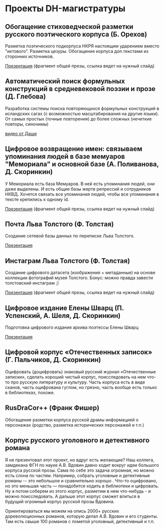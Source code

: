 # Проекты DH-магистратуры

## Обогащение стиховедческой разметки русского поэтического корпуса (Б. Орехов)

Разметка поэтического подкорпуса НКРЯ настоящим ударением вместо "иктового". Разметка цезуры. Обогащение корпуса доп.текстами из сторонних источников.

[Презентация](https://docs.google.com/presentation/d/1t7rouc-2K4xXpE-arLArWn5cNmR5wSuUXN7lOPsoABk/edit#slide=id.g61a3964b15_0_56) (фрагмент общей презы, ссылка ведет на нужный слайд)

## Автоматический поиск формульных конструкций в средневековой поэзии и прозе (Д. Глебова)

Разработка системы поиска повторяющихся формульных конструкций в исландских сагах (с возможностью масштабирования на другие языки). 
От самых простых (точные повторения) до более сложных (нечеткие повторы, синонимы)

[видео от Даши](https://youtu.be/ejfOgVtTS1g)

## Цифровое возвращение имен: связываем упоминания людей в базе мемуаров "Мемориала" и основной базе (А. Поливанова, Д. Скоринкин)

У Мемориала есть база Мемуаров. В ней есть упоминания людей, они даже выделены. И есть общие базы жертв репрессий и сотрудников НКВД. Хочется связать все упоминания людей, чтобы все упоминания в тексте крепились к одному id. 

[Презентация](https://docs.google.com/presentation/d/1t7rouc-2K4xXpE-arLArWn5cNmR5wSuUXN7lOPsoABk/edit#slide=id.g61a3964b15_0_119) (фрагмент общей презы, ссылка ведет на нужный слайд)

## Почта Льва Толстого (Ф. Толстая)

Создание сетевой базы данных по переписке Льва Толстого.

[Презентация](https://docs.google.com/presentation/d/1KjrMLNmueqIjro6MVNWhwRHXL0twtH7VUm5H4pyXUJo/edit#slide=id.g6161c4b3b7_1_92) 

## Инстаграм Льва Толстого (Ф. Толстая)

Создание цифрового датасета (изображения + метаданные) на основе коллекции фотографий музея Толстого. Бонус: можно правда завести толстовский инстаграм ;)

[Презентация](https://docs.google.com/presentation/d/1KjrMLNmueqIjro6MVNWhwRHXL0twtH7VUm5H4pyXUJo/edit#slide=id.g6161c4b3b7_1_97) (фрагмент общей презы, ссылка ведет на нужный слайд)

## Цифровое издание Елены Шварц  (П. Успенский, А. Шеля, Д. Скоринкин)

Подготовка цифрового издания архива поэтессы Елены Шварц

[Презентация](https://docs.google.com/presentation/d/1RTiaIK93zYKgwSx0RoyrPiBs-CEKLxpQTy8QFa5ZIvg/edit?ts=5d90d04a#slide=id.p)

## Цифровой корпус «Отечественных записок»  (Г. Пальчиков, Д. Скоринкин)

Оцифровать (доцифровать) знаковый русский журнал «Отечественные записки», сделать хороший чистый корпус, поисследовать на нем что-то про русскую литературу и культуру.
Часть корпуса есть в виде сканов, часть оцифрована гуглом, но грязно, часть вообще есть только в библиотеках, похоже. 

## RusDraCor++ (Франк Фишер)

Обогащение разметки корпуса русской драмы информацией о персонажах (родство, разметка исторических персонажей и т.п.)

## Корпус русского уголовного и детективного романа

Я не презентовал этот проект, но вдруг есть желающие? Наш коллега, замдекана ФГН по науке А.В. Вдовин давно ходит вокруг идеи большого корпуса русской прозы. Сама по себе это задача огромная, но можно есть слона по частям. 
Например, собрать уголовные и детективные романы -- это небольшое и сравнительно хорошо . Что-то оцифровано, но это меньшая часть — понадобится ходить в библиотеки и цифровать. Ну а потом соберем из этого корпус, разметим в нем что-нибудь - и можно поисследовать. А дальше этот корпус сможет влиться в будущий огромный корпус русской прозы Вдовина. 

Ориентироваться мы можем на опись  2000+ русских дореволюционных романов, которую делал А.В. Вдовин и его студенты. Там есть свыше 100 романов с пометой уголовный, детективный и т.п.